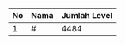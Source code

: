 | No | Nama            | Jumlah Level |
|----|-----------------|--------------|
| 1  | #    |    4484        |
